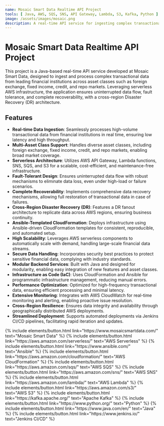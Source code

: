 ```yaml
---
name: Mosaic Smart Data Realtime API Project
tools: [ Java, AWS, SQS, SNS, API Gateway, Lambda, S3, Kafka, Python ]
image: /assets/images/mosaic.png
description: A real-time API service for ingesting complex transactional data from financial institutions, built with serverless AWS infrastructure.
---
```


# Mosaic Smart Data Realtime API Project

This project is a Java-based real-time API service developed at Mosaic Smart Data, designed to ingest and process
complex transactional data from leading financial institutions across asset classes such as foreign exchange, fixed
income, credit, and repo markets. Leveraging serverless AWS infrastructure, the application ensures uninterrupted data
flow, fault tolerance, and complete recoverability, with a cross-region Disaster Recovery (DR) architecture.

## Features

- **Real-time Data Ingestion**: Seamlessly processes high-volume transactional data from financial institutions in real
  time, ensuring low latency and high throughput.
- **Multi-Asset Class Support**: Handles diverse asset classes, including foreign exchange, fixed income, credit, and
  repo markets, enabling broad market coverage.
- **Serverless Architecture**: Utilizes AWS API Gateway, Lambda functions, SNS, SQS, and S3 for a scalable,
  cost-efficient, and maintenance-free infrastructure.
- **Fault-Tolerant Design**: Ensures uninterrupted data flow with robust mechanisms to eliminate data loss, even under
  high-load or failure scenarios.
- **Complete Recoverability**: Implements comprehensive data recovery mechanisms, allowing full restoration of
  transactional data in case of failures.
- **Cross-Region Disaster Recovery (DR)**: Features a DR fanout architecture to replicate data across AWS regions,
  ensuring business continuity.
- **Ansible-Templated CloudFormation**: Deploys infrastructure using Ansible-driven CloudFormation templates for
  consistent, reproducible, and automated setup.
- **High Scalability**: Leverages AWS serverless components to automatically scale with demand, handling large-scale
  financial data streams.
- **Secure Data Handling**: Incorporates security best practices to protect sensitive financial data, complying with
  industry standards.
- **Modular Backend Services**: Built with Java and designed for modularity, enabling easy integration of new features
  and asset classes.
- **Infrastructure as Code (IaC)**: Uses CloudFormation and Ansible for programmatic infrastructure management, reducing
  manual errors.
- **Performance Optimization**: Optimized for high-frequency transactional data, ensuring efficient processing and
  minimal latency.
- **Extensive Monitoring**: Integrates with AWS CloudWatch for real-time monitoring and alerting, enabling proactive
  issue resolution.
- **Cross-Region Resilience**: Ensures data integrity and availability through geographically distributed AWS
  deployments.
- **Streamlined Deployment**: Supports automated deployments via Jenkins CI/CD pipelines, facilitating rapid iteration
  and updates.

<p class="text-center">
{% include elements/button.html link="https://www.mosaicsmartdata.com/" text="Mosaic Smart Data" %}
{% include elements/button.html link="https://aws.amazon.com/serverless/" text="AWS Serverless" %}
{% include elements/button.html link="https://www.ansible.com/" text="Ansible" %}
{% include elements/button.html link="https://aws.amazon.com/cloudformation/" text="AWS CloudFormation" %}
{% include elements/button.html link="https://aws.amazon.com/sqs/" text="AWS SQS" %}
{% include elements/button.html link="https://aws.amazon.com/sns/" text="AWS SNS" %}
{% include elements/button.html link="https://aws.amazon.com/lambda/" text="AWS Lambda" %}
{% include elements/button.html link="https://aws.amazon.com/s3/" text="AWS S3" %}
{% include elements/button.html link="https://kafka.apache.org/" text="Apache Kafka" %}
{% include elements/button.html link="https://www.python.org/" text="Python" %}
{% include elements/button.html link="https://www.java.com/en/" text="Java" %}
{% include elements/button.html link="https://www.jenkins.io/" text="Jenkins CI/CD" %}
</p>